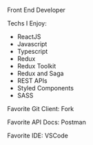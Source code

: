 Front End Developer

Techs I Enjoy:
- ReactJS
- Javascript
- Typescript
- Redux
- Redux Toolkit
- Redux and Saga
- REST APIs
- Styled Components
- SASS

Favorite Git Client: Fork

Favorite API Docs: Postman

Favorite IDE: VSCode

<!---
syhzrl/syhzrl is a ✨ special ✨ repository because its `README.md` (this file) appears on your GitHub profile.
You can click the Preview link to take a look at your changes.
--->
